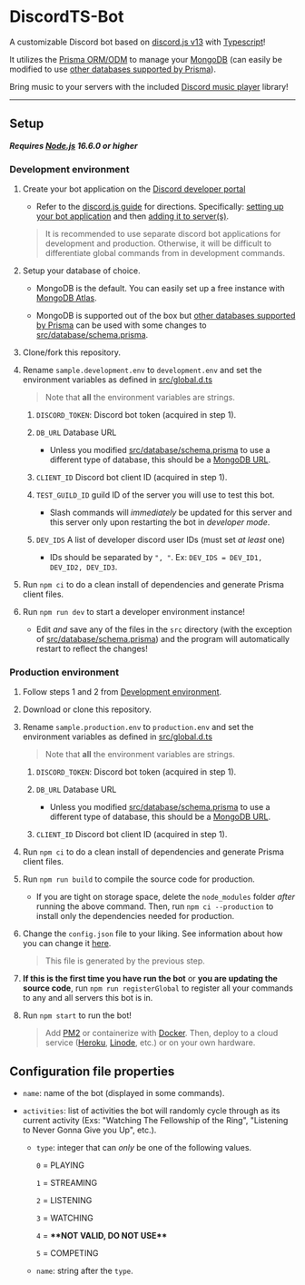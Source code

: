 # DiscordTS-Bot

A customizable Discord bot based on [discord.js v13](https://discord.js.org) with [Typescript](https://www.typescriptlang.org/)!

It utilizes the [Prisma ORM/ODM](https://www.prisma.io) to manage your [MongoDB](https://www.mongodb.com/) (can easily be modified to use [other databases supported by Prisma](https://www.prisma.io/docs/reference/database-reference/supported-databases)).

Bring music to your servers with the included [Discord music player](https://discord-music-player.js.org) library!

---

## Setup

***Requires [Node.js](https://nodejs.org/) 16.6.0 or higher***

### Development environment

1. Create your bot application on the [Discord developer portal](https://discord.com/developers/applications)

   - Refer to the [discord.js guide](https://discordjs.guide) for directions. Specifically: [setting up your bot application](https://discordjs.guide/preparations/setting-up-a-bot-application) and then [adding it to server(s)](https://discordjs.guide/preparations/adding-your-bot-to-servers).

   > It is recommended to use separate discord bot applications for development and production. Otherwise, it will be difficult to differentiate global commands from in development commands.

2. Setup your database of choice.

   - MongoDB is the default. You can easily set up a free instance with [MongoDB Atlas](https://www.mongodb.com/atlas).

   - MongoDB is supported out of the box but [other databases supported by Prisma](https://www.prisma.io/docs/reference/database-reference/supported-databases) can be used with some changes to [src/database/schema.prisma](src/database/schema.prisma).

3. Clone/fork this repository.

4. Rename `sample.development.env` to `development.env` and set the environment variables as defined in [src/global.d.ts](src/global.d.ts)

   > Note that **all** the environment variables are strings.

   1. `DISCORD_TOKEN`: Discord bot token (acquired in step 1).

   2. `DB_URL` Database URL

      - Unless you modified [src/database/schema.prisma](src/database/schema.prisma) to use a different type of database, this should be a [MongoDB URL](https://www.mongodb.com/docs/manual/reference/connection-string/).

   3. `CLIENT_ID` Discord bot client ID (acquired in step 1).

   4. `TEST_GUILD_ID` guild ID of the server you will use to test this bot.

      - Slash commands will *immediately* be updated for this server and this server only upon restarting the bot in *developer mode*.

   5. `DEV_IDS` A list of developer discord user IDs (must set *at least* one)

      - IDs should be separated by `", "`. Ex: `DEV_IDS = DEV_ID1, DEV_ID2, DEV_ID3`.

5. Run `npm ci` to do a clean install of dependencies and generate Prisma client files.

6. Run `npm run dev` to start a developer environment instance!

   - Edit *and* save any of the files in the `src` directory (with the exception of [src/database/schema.prisma](src/database/schema.prisma)) and the program will automatically restart to reflect the changes!

### Production environment

1. Follow steps 1 and 2 from [Development environment](#development-environment).

2. Download or clone this repository.

3. Rename `sample.production.env` to `production.env` and set the environment variables as defined in [src/global.d.ts](src/global.d.ts)

   > Note that **all** the environment variables are strings.

   1. `DISCORD_TOKEN`: Discord bot token (acquired in step 1).

   2. `DB_URL` Database URL

      - Unless you modified [src/database/schema.prisma](src/database/schema.prisma) to use a different type of database, this should be a [MongoDB URL](https://www.mongodb.com/docs/manual/reference/connection-string/).

   3. `CLIENT_ID` Discord bot client ID (acquired in step 1).

4. Run `npm ci` to do a clean install of dependencies and generate Prisma client files.

5. Run `npm run build` to compile the source code for production.

   - If you are tight on storage space, delete the `node_modules` folder *after* running the above command. Then, run `npm ci --production` to install only the dependencies needed for production.

6. Change the `config.json` file to your liking. See information about how you can change it [here](#configuration-file-properties).

   > This file is generated by the previous step.

7. **If this is the first time you have run the bot** or **you are updating the source code**, run `npm run registerGlobal` to register all your commands to any and all servers this bot is in.

8. Run `npm start` to run the bot!

   > Add [PM2](https://www.npmjs.com/package/pm2) or containerize with [Docker](https://docs.docker.com/). Then, deploy to a cloud service ([Heroku](https://www.heroku.com/), [Linode](https://www.linode.com/), etc.) or on your own hardware.

## Configuration file properties

- `name`: name of the bot (displayed in some commands).

- `activities`: list of activities the bot will randomly cycle through as its current activity (Exs: "Watching The Fellowship of the Ring", "Listening to Never Gonna Give you Up", etc.).

  - `type`: integer that can *only* be one of the following values.

    `0` = PLAYING

    `1` = STREAMING

    `2` = LISTENING

    `3` = WATCHING

    `4` = **\*\*NOT VALID, DO NOT USE\*\***

    `5` = COMPETING

  - `name`: string after the `type`.
